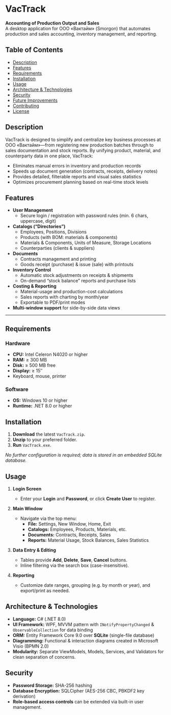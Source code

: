 # VacTrack

**Accounting of Production Output and Sales**  
A desktop application for ООО «Вактайм» (Smorgon) that automates production and sales accounting, inventory management, and reporting.

## Table of Contents

- [Description](#description)  
- [Features](#features)  
- [Requirements](#requirements)  
- [Installation](#installation)  
- [Usage](#usage)  
- [Architecture & Technologies](#architecture--technologies)  
- [Security](#security)  
- [Future Improvements](#future-improvements)  
- [Contributing](#contributing)  
- [License](#license)

## Description

VacTrack is designed to simplify and centralize key business processes at ООО «Вактайм»—from registering new production batches through to sales documentation and stock reports. By unifying product, material, and counterparty data in one place, VacTrack:

- Eliminates manual errors in inventory and production records  
- Speeds up document generation (contracts, receipts, delivery notes)  
- Provides detailed, filterable reports and visual sales statistics  
- Optimizes procurement planning based on real-time stock levels

## Features

- **User Management**  
  - Secure login / registration with password rules (min. 6 chars, uppercase, digit)  
- **Catalogs (“Directories”)**  
  - Employees, Positions, Divisions  
  - Products (with BOM: materials & components)  
  - Materials & Components, Units of Measure, Storage Locations  
  - Counterparties (clients & suppliers)
- **Documents**  
  - Contracts management and printing  
  - Goods receipt (purchase) & issue (sale) with printouts  
- **Inventory Control**  
  - Automatic stock adjustments on receipts & shipments  
  - On-demand “stock balance” reports and purchase lists  
- **Costing & Reporting**  
  - Material-usage and production-cost calculations  
  - Sales reports with charting by month/year  
  - Exportable to PDF/print modes  
- **Multi-window support** for side-by-side data views

---

## Requirements

### Hardware

- **CPU:** Intel Celeron N4020 or higher  
- **RAM:** ≥ 300 MB  
- **Disk:** ≥ 500 MB free  
- **Display:** ≥ 15″  
- Keyboard, mouse, printer 

### Software

- **OS:** Windows 10 or higher  
- **Runtime:** .NET 8.0 or higher

## Installation

1. **Download** the latest `VacTrack.zip`.  
2. **Unzip** to your preferred folder.  
3. **Run** `VacTrack.exe`.  

*No further configuration is required; data is stored in an embedded SQLite database.*

## Usage

1. **Login Screen**  
   - Enter your **Login** and **Password**, or click **Create User** to register.  
2. **Main Window**  
   - Navigate via the top menu:  
     - **File:** Settings, New Window, Home, Exit  
     - **Catalogs:** Employees, Products, Materials, etc.  
     - **Documents:** Contracts, Receipts, Sales  
     - **Reports:** Material Usage, Stock Balances, Sales Statistics

3. **Data Entry & Editing**  
   - Tables provide **Add**, **Delete**, **Save**, **Cancel** buttons.  
   - Inline filtering via the search box (case-insensitive).  
4. **Reporting**  
   - Customize date ranges, grouping (e.g. by month or year), and export/print as needed.  

## Architecture & Technologies

- **Language:** C# (.NET 8.0)  
- **UI Framework:** WPF, MVVM pattern with `INotifyPropertyChanged` & `ObservableCollection` for data binding
- **ORM:** Entity Framework Core 9.0 over **SQLite** (single-file database)
- **Diagramming:** Functional & interaction diagrams created in Microsoft Visio (BPMN 2.0)  
- **Modularity:** Separate ViewModels, Models, Services, and Validators for clean separation of concerns.  

## Security

- **Password Storage:** SHA-256 hashing  
- **Database Encryption:** SQLCipher (AES-256 CBC, PBKDF2 key derivation)
- **Role-based access controls** can be extended via built-in user management.
